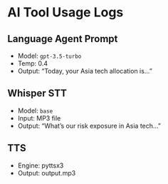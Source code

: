 # AI Tool Usage Logs

## Language Agent Prompt


- Model: `gpt-3.5-turbo`
- Temp: 0.4
- Output: “Today, your Asia tech allocation is...”

## Whisper STT

- Model: `base`
- Input: MP3 file
- Output: “What’s our risk exposure in Asia tech...”

## TTS

- Engine: pyttsx3
- Output: output.mp3

